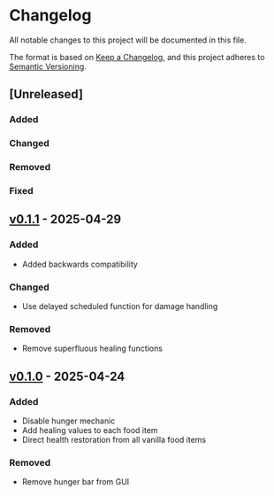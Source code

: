 # Changelog

All notable changes to this project will be documented in this file.

The format is based on [Keep a Changelog](https://keepachangelog.com/en/1.1.0/),
and this project adheres to [Semantic Versioning](https://semver.org/spec/v2.0.0.html).

## [Unreleased]

### Added

### Changed

### Removed

### Fixed

## [v0.1.1](https://github.com/Neluxx/no-hunger/releases/tag/v0.1.1) - 2025-04-29

### Added
- Added backwards compatibility

### Changed
- Use delayed scheduled function for damage handling

### Removed
- Remove superfluous healing functions

## [v0.1.0](https://github.com/Neluxx/no-hunger/releases/tag/v0.1.0) - 2025-04-24

### Added
- Disable hunger mechanic
- Add healing values to each food item
- Direct health restoration from all vanilla food items

### Removed
- Remove hunger bar from GUI
